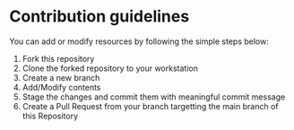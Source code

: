 # Contribution guidelines

You can add or modify resources by following the simple steps below:
1. Fork this repository
2. Clone the forked repository to your workstation
3. Create a new branch 
4. Add/Modify contents
5. Stage the changes and commit them with meaningful commit message
6. Create a Pull Request from your branch targetting the main branch of this Repository
